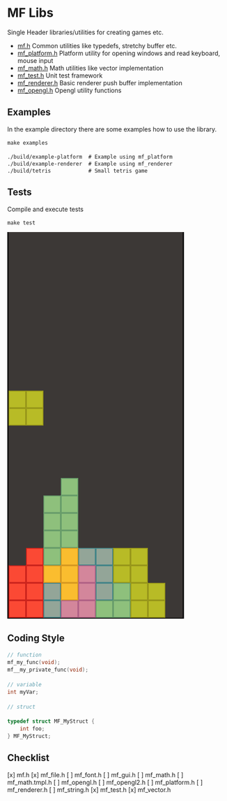 # MF Libs

Single Header libraries/utilities for creating games etc.

* [mf.h](./src/mf.h) Common utilities like typedefs, stretchy buffer etc.
* [mf_platform.h](./src/mf_platform.h) Platform utility for opening windows and read keyboard, mouse input
* [mf_math.h](./src/mf_math.h) Math utilities like vector implementation
* [mf_test.h](./src/mf_test.h) Unit test framework
* [mf_renderer.h](./src/mf_renderer.h) Basic renderer push buffer implementation
* [mf_opengl.h](./src/mf_opengl.h) Opengl utility functions


## Examples

In the example directory there are some examples how to use the library.

```
make examples

./build/example-platform  # Example using mf_platform
./build/example-renderer  # Example using mf_renderer
./build/tetris            # Small tetris game
```



## Tests

Compile and execute tests

```
make test
```

![Tetris](tetris.png)


## Coding Style

```c
// function
mf_my_func(void);
mf__my_private_func(void);

// variable
int myVar;

// struct

typedef struct MF_MyStruct {
    int foo;
} MF_MyStruct;
```

## Checklist

[x] mf.h
[x] mf_file.h
[ ] mf_font.h
[ ] mf_gui.h
[ ] mf_math.h
[ ] mf_math.tmpl.h
[ ] mf_opengl.h
[ ] mf_opengl2.h
[ ] mf_platform.h
[ ] mf_renderer.h
[ ] mf_string.h
[x] mf_test.h
[x] mf_vector.h
